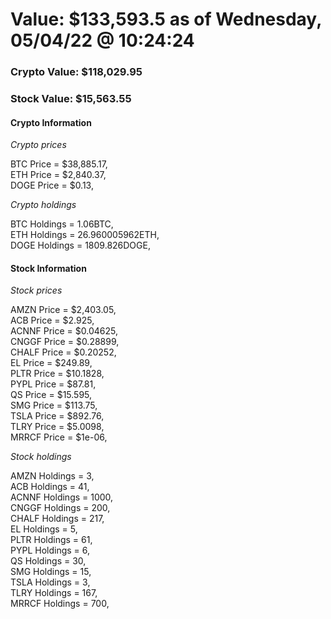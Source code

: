# Value: $133,593.5 as of Wednesday, 05/04/22 @ 10:24:24 

### Crypto Value: $118,029.95

### Stock Value: $15,563.55

#### Crypto Information 
*Crypto prices* 

BTC Price = $38,885.17,  
ETH Price = $2,840.37,  
DOGE Price = $0.13,  


*Crypto holdings* 

BTC Holdings = 1.06BTC,  
ETH Holdings = 26.960005962ETH,  
DOGE Holdings = 1809.826DOGE,  


#### Stock Information 

*Stock prices* 

AMZN Price = $2,403.05,  
ACB Price = $2.925,  
ACNNF Price = $0.04625,  
CNGGF Price = $0.28899,  
CHALF Price = $0.20252,  
EL Price = $249.89,  
PLTR Price = $10.1828,  
PYPL Price = $87.81,  
QS Price = $15.595,  
SMG Price = $113.75,  
TSLA Price = $892.76,  
TLRY Price = $5.0098,  
MRRCF Price = $1e-06,  


*Stock holdings* 

AMZN Holdings = 3,  
ACB Holdings = 41,  
ACNNF Holdings = 1000,  
CNGGF Holdings = 200,  
CHALF Holdings = 217,  
EL Holdings = 5,  
PLTR Holdings = 61,  
PYPL Holdings = 6,  
QS Holdings = 30,  
SMG Holdings = 15,  
TSLA Holdings = 3,  
TLRY Holdings = 167,  
MRRCF Holdings = 700,  



